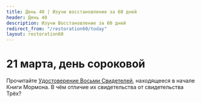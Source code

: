 ```yaml
---
title: Дeнь 40 | Изучи восстановление за 60 дней
header: День 40
description: Изучи Восстановление за 60 дней
redirect_from: "/restoration60/today"
layout: restoration60
---
```


# 21 марта, день сороковой

Прочитайте [Удостоверение Восьми Свидетелей](https://www.churchofjesuschrist.org/study/scriptures/bofm/eight?lang=rus), находящееся в начале Книги Мормона. В чём отличие их свидетельства от свидетельства Трёх?